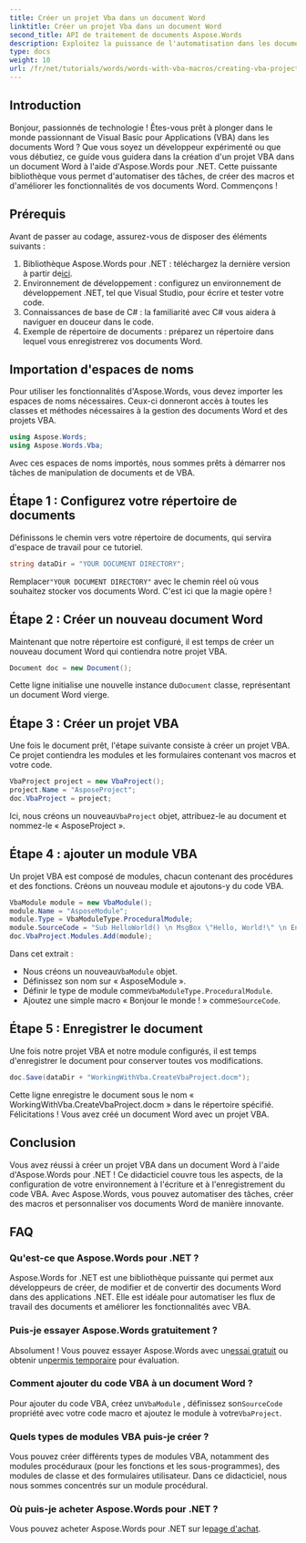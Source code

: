 ```yaml
---
title: Créer un projet Vba dans un document Word
linktitle: Créer un projet Vba dans un document Word
second_title: API de traitement de documents Aspose.Words
description: Exploitez la puissance de l'automatisation dans les documents Word avec notre guide complet sur la création de projets VBA à l'aide d'Aspose.Words pour .NET. Ce guide didacticiel étape par étape.
type: docs
weight: 10
url: /fr/net/tutorials/words/words-with-vba-macros/creating-vba-project/
---
```

## Introduction

Bonjour, passionnés de technologie ! Êtes-vous prêt à plonger dans le monde passionnant de Visual Basic pour Applications (VBA) dans les documents Word ? Que vous soyez un développeur expérimenté ou que vous débutiez, ce guide vous guidera dans la création d'un projet VBA dans un document Word à l'aide d'Aspose.Words pour .NET. Cette puissante bibliothèque vous permet d'automatiser des tâches, de créer des macros et d'améliorer les fonctionnalités de vos documents Word. Commençons !

## Prérequis

Avant de passer au codage, assurez-vous de disposer des éléments suivants :

1.  Bibliothèque Aspose.Words pour .NET : téléchargez la dernière version à partir de[ici](https://releases.aspose.com/words/net/).
2. Environnement de développement : configurez un environnement de développement .NET, tel que Visual Studio, pour écrire et tester votre code.
3. Connaissances de base de C# : la familiarité avec C# vous aidera à naviguer en douceur dans le code.
4. Exemple de répertoire de documents : préparez un répertoire dans lequel vous enregistrerez vos documents Word.

## Importation d'espaces de noms

Pour utiliser les fonctionnalités d'Aspose.Words, vous devez importer les espaces de noms nécessaires. Ceux-ci donneront accès à toutes les classes et méthodes nécessaires à la gestion des documents Word et des projets VBA.

```csharp
using Aspose.Words;
using Aspose.Words.Vba;
```

Avec ces espaces de noms importés, nous sommes prêts à démarrer nos tâches de manipulation de documents et de VBA.

## Étape 1 : Configurez votre répertoire de documents

Définissons le chemin vers votre répertoire de documents, qui servira d'espace de travail pour ce tutoriel.

```csharp
string dataDir = "YOUR DOCUMENT DIRECTORY";
```

 Remplacer`"YOUR DOCUMENT DIRECTORY"` avec le chemin réel où vous souhaitez stocker vos documents Word. C'est ici que la magie opère !

## Étape 2 : Créer un nouveau document Word

Maintenant que notre répertoire est configuré, il est temps de créer un nouveau document Word qui contiendra notre projet VBA.

```csharp
Document doc = new Document();
```

 Cette ligne initialise une nouvelle instance du`Document` classe, représentant un document Word vierge.

## Étape 3 : Créer un projet VBA

Une fois le document prêt, l'étape suivante consiste à créer un projet VBA. Ce projet contiendra les modules et les formulaires contenant vos macros et votre code.

```csharp
VbaProject project = new VbaProject();
project.Name = "AsposeProject";
doc.VbaProject = project;
```

 Ici, nous créons un nouveau`VbaProject` objet, attribuez-le au document et nommez-le « AsposeProject ».

## Étape 4 : ajouter un module VBA

Un projet VBA est composé de modules, chacun contenant des procédures et des fonctions. Créons un nouveau module et ajoutons-y du code VBA.

```csharp
VbaModule module = new VbaModule();
module.Name = "AsposeModule";
module.Type = VbaModuleType.ProceduralModule;
module.SourceCode = "Sub HelloWorld() \n MsgBox \"Hello, World!\" \n End Sub";
doc.VbaProject.Modules.Add(module);
```

Dans cet extrait :
-  Nous créons un nouveau`VbaModule` objet.
- Définissez son nom sur « AsposeModule ».
-  Définir le type de module comme`VbaModuleType.ProceduralModule`.
-  Ajoutez une simple macro « Bonjour le monde ! » comme`SourceCode`.

## Étape 5 : Enregistrer le document

Une fois notre projet VBA et notre module configurés, il est temps d'enregistrer le document pour conserver toutes vos modifications.

```csharp
doc.Save(dataDir + "WorkingWithVba.CreateVbaProject.docm");
```

Cette ligne enregistre le document sous le nom « WorkingWithVba.CreateVbaProject.docm » dans le répertoire spécifié. Félicitations ! Vous avez créé un document Word avec un projet VBA.

## Conclusion

Vous avez réussi à créer un projet VBA dans un document Word à l'aide d'Aspose.Words pour .NET ! Ce didacticiel couvre tous les aspects, de la configuration de votre environnement à l'écriture et à l'enregistrement du code VBA. Avec Aspose.Words, vous pouvez automatiser des tâches, créer des macros et personnaliser vos documents Word de manière innovante.

## FAQ

### Qu'est-ce que Aspose.Words pour .NET ?
Aspose.Words for .NET est une bibliothèque puissante qui permet aux développeurs de créer, de modifier et de convertir des documents Word dans des applications .NET. Elle est idéale pour automatiser les flux de travail des documents et améliorer les fonctionnalités avec VBA.

### Puis-je essayer Aspose.Words gratuitement ?
 Absolument ! Vous pouvez essayer Aspose.Words avec un[essai gratuit](https://releases.aspose.com/) ou obtenir un[permis temporaire](https://purchase.aspose.com/temporary-license/) pour évaluation.

### Comment ajouter du code VBA à un document Word ?
 Pour ajouter du code VBA, créez un`VbaModule` , définissez son`SourceCode` propriété avec votre code macro et ajoutez le module à votre`VbaProject`.

### Quels types de modules VBA puis-je créer ?
Vous pouvez créer différents types de modules VBA, notamment des modules procéduraux (pour les fonctions et les sous-programmes), des modules de classe et des formulaires utilisateur. Dans ce didacticiel, nous nous sommes concentrés sur un module procédural.

### Où puis-je acheter Aspose.Words pour .NET ?
 Vous pouvez acheter Aspose.Words pour .NET sur le[page d'achat](https://purchase.aspose.com/buy).